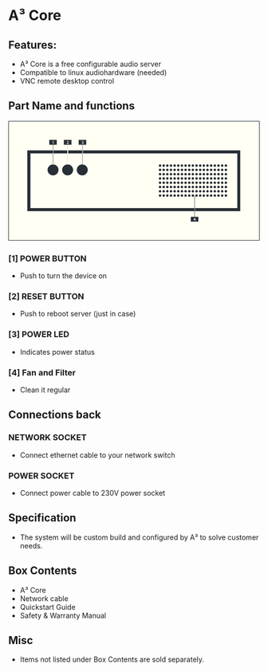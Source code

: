 # A³ Core
## Features:
- A³ Core is a free configurable audio server
- Compatible to linux audiohardware (needed)
- VNC remote desktop control

## Part Name and functions
![A³ Core numbered](pics_user/a3-core-icon_light_numbered.png)

### [1] POWER BUTTON
- Push to turn the device on

### [2] RESET BUTTON
- Push to reboot server (just in case)

### [3] POWER LED
- Indicates power status

### [4] Fan and Filter
- Clean it regular

## Connections back
### NETWORK SOCKET
- Connect ethernet cable to your network switch

### POWER SOCKET
- Connect power cable to 230V power socket

## Specification
- The system will be custom build and configured by A³ to solve customer needs.

## Box Contents
- A³ Core
- Network cable
- Quickstart Guide
- Safety & Warranty Manual

## Misc
- Items not listed under Box Contents are sold separately.